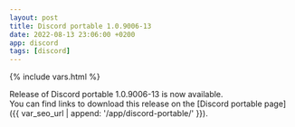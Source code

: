 ```yaml
---
layout: post
title: Discord portable 1.0.9006-13
date: 2022-08-13 23:06:00 +0200
app: discord
tags: [discord]
---
```

{% include vars.html %}

Release of Discord portable 1.0.9006-13 is now available.<br />
You can find links to download this release on the [Discord portable page]({{ var_seo_url | append: '/app/discord-portable/' }}).
